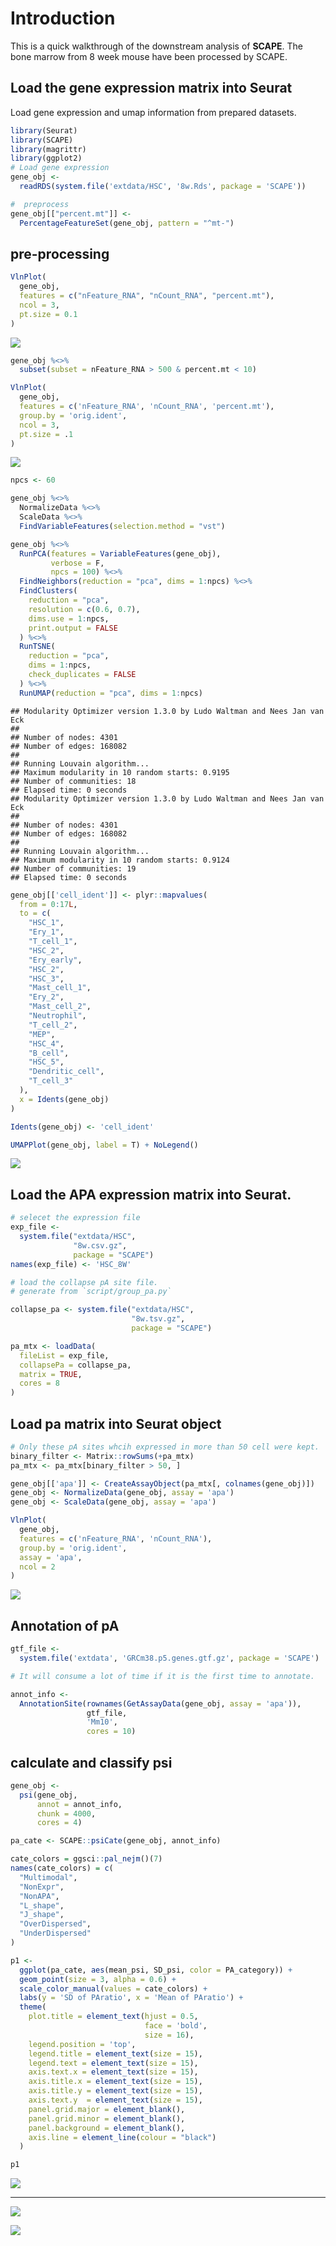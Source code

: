 Introduction
============

This is a quick walkthrough of the downstream analysis of **SCAPE**.
The bone marrow from 8 week mouse have been processed by SCAPE.

Load the gene expression matrix into Seurat
-------------------------------------------

Load gene expression and umap information from prepared datasets.

``` r
library(Seurat)
library(SCAPE)
library(magrittr)
library(ggplot2)
# Load gene expression
gene_obj <-
  readRDS(system.file('extdata/HSC', '8w.Rds', package = 'SCAPE'))

#  preprocess
gene_obj[["percent.mt"]] <-
  PercentageFeatureSet(gene_obj, pattern = "^mt-")
```

pre-processing
--------------

``` r
VlnPlot(
  gene_obj,
  features = c("nFeature_RNA", "nCount_RNA", "percent.mt"),
  ncol = 3,
  pt.size = 0.1
)
```

![](https://github.com/zhou-ran/SCAPE/blob/main/tutorial/HSC_tutorial_files/figure-markdown_github/unnamed-chunk-2-1.png)

``` r
gene_obj %<>% 
  subset(subset = nFeature_RNA > 500 & percent.mt < 10)

VlnPlot(
  gene_obj,
  features = c('nFeature_RNA', 'nCount_RNA', 'percent.mt'),
  group.by = 'orig.ident',
  ncol = 3,
  pt.size = .1
)
```

![](https://github.com/zhou-ran/SCAPE/blob/main/tutorial/HSC_tutorial_files/figure-markdown_github/unnamed-chunk-3-1.png)

``` r
npcs <- 60

gene_obj %<>%
  NormalizeData %<>%
  ScaleData %<>%
  FindVariableFeatures(selection.method = "vst")

gene_obj %<>%
  RunPCA(features = VariableFeatures(gene_obj),
         verbose = F,
         npcs = 100) %<>%
  FindNeighbors(reduction = "pca", dims = 1:npcs) %<>%
  FindClusters(
    reduction = "pca",
    resolution = c(0.6, 0.7),
    dims.use = 1:npcs,
    print.output = FALSE
  ) %<>%
  RunTSNE(
    reduction = "pca",
    dims = 1:npcs,
    check_duplicates = FALSE
  ) %<>%
  RunUMAP(reduction = "pca", dims = 1:npcs)
```

    ## Modularity Optimizer version 1.3.0 by Ludo Waltman and Nees Jan van Eck
    ## 
    ## Number of nodes: 4301
    ## Number of edges: 168082
    ## 
    ## Running Louvain algorithm...
    ## Maximum modularity in 10 random starts: 0.9195
    ## Number of communities: 18
    ## Elapsed time: 0 seconds
    ## Modularity Optimizer version 1.3.0 by Ludo Waltman and Nees Jan van Eck
    ## 
    ## Number of nodes: 4301
    ## Number of edges: 168082
    ## 
    ## Running Louvain algorithm...
    ## Maximum modularity in 10 random starts: 0.9124
    ## Number of communities: 19
    ## Elapsed time: 0 seconds

``` r
gene_obj[['cell_ident']] <- plyr::mapvalues(
  from = 0:17L,
  to = c(
    "HSC_1",
    "Ery_1",
    "T_cell_1",
    "HSC_2",
    "Ery_early",
    "HSC_2",
    "HSC_3",
    "Mast_cell_1",
    "Ery_2",
    "Mast_cell_2",
    "Neutrophil",
    "T_cell_2",
    "MEP",
    "HSC_4",
    "B_cell",
    "HSC_5",
    "Dendritic_cell",
    "T_cell_3"
  ),
  x = Idents(gene_obj)
)

Idents(gene_obj) <- 'cell_ident'
```

``` r
UMAPPlot(gene_obj, label = T) + NoLegend()
```

![](https://github.com/zhou-ran/SCAPE/blob/main/tutorial/HSC_tutorial_files/figure-markdown_github/unnamed-chunk-5-1.png)

Load the APA expression matrix into Seurat.
-------------------------------------------

``` r
# selecet the expression file
exp_file <-
  system.file("extdata/HSC",
              "8w.csv.gz",
              package = "SCAPE")
names(exp_file) <- 'HSC_8W'

# load the collapse pA site file.
# generate from `script/group_pa.py`

collapse_pa <- system.file("extdata/HSC",
                           "8w.tsv.gz",
                           package = "SCAPE")

pa_mtx <- loadData(
  fileList = exp_file,
  collapsePa = collapse_pa,
  matrix = TRUE,
  cores = 8
)
```

Load pa matrix into Seurat object
---------------------------------

``` r
# Only these pA sites whcih expressed in more than 50 cell were kept.
binary_filter <- Matrix::rowSums(+pa_mtx)
pa_mtx <- pa_mtx[binary_filter > 50, ]

gene_obj[['apa']] <- CreateAssayObject(pa_mtx[, colnames(gene_obj)])
gene_obj <- NormalizeData(gene_obj, assay = 'apa')
gene_obj <- ScaleData(gene_obj, assay = 'apa')
```

``` r
VlnPlot(
  gene_obj,
  features = c('nFeature_RNA', 'nCount_RNA'),
  group.by = 'orig.ident',
  assay = 'apa',
  ncol = 2
)
```

![](https://github.com/zhou-ran/SCAPE/blob/main/tutorial/HSC_tutorial_files/figure-markdown_github/unnamed-chunk-8-1.png)

Annotation of pA
----------------

``` r
gtf_file <-
  system.file('extdata', 'GRCm38.p5.genes.gtf.gz', package = 'SCAPE')

# It will consume a lot of time if it is the first time to annotate.

annot_info <-
  AnnotationSite(rownames(GetAssayData(gene_obj, assay = 'apa')),
                 gtf_file,
                 'Mm10',
                 cores = 10)
```

calculate and classify psi
--------------------------

``` r
gene_obj <-
  psi(gene_obj,
      annot = annot_info,
      chunk = 4000,
      cores = 4)

pa_cate <- SCAPE::psiCate(gene_obj, annot_info)
```

``` r
cate_colors = ggsci::pal_nejm()(7)
names(cate_colors) = c(
  "Multimodal",
  "NonExpr",
  "NonAPA",
  "L_shape",
  "J_shape",
  "OverDispersed",
  "UnderDispersed"
)

p1 <-
  ggplot(pa_cate, aes(mean_psi, SD_psi, color = PA_category)) +
  geom_point(size = 3, alpha = 0.6) +
  scale_color_manual(values = cate_colors) +
  labs(y = 'SD of PAratio', x = 'Mean of PAratio') +
  theme(
    plot.title = element_text(hjust = 0.5,
                              face = 'bold',
                              size = 16),
    legend.position = 'top',
    legend.title = element_text(size = 15),
    legend.text = element_text(size = 15),
    axis.text.x = element_text(size = 15),
    axis.title.x = element_text(size = 15),
    axis.title.y = element_text(size = 15),
    axis.text.y  = element_text(size = 15),
    panel.grid.major = element_blank(),
    panel.grid.minor = element_blank(),
    panel.background = element_blank(),
    axis.line = element_line(colour = "black")
  )

p1
```

![](https://github.com/zhou-ran/SCAPE/blob/main/tutorial/HSC_tutorial_files/figure-markdown_github/unnamed-chunk-11-1.png)

--------------------------

![](https://github.com/zhou-ran/SCAPE/blob/main/tutorial/HSC_tutorial_files/figure-markdown_github/psi.png)

![](https://github.com/zhou-ran/SCAPE/blob/main/tutorial/HSC_tutorial_files/figure-markdown_github/sashimi.png)
